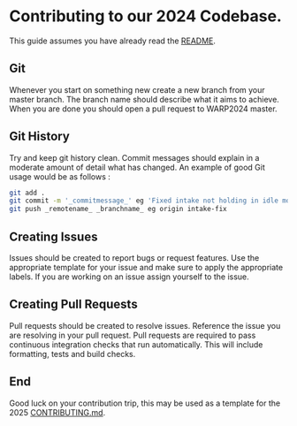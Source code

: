 # Contributing to our 2024 Codebase.
This guide assumes you have already read the [README](https://github.com/KSHS-Robotics-Club/WARP2024/blob/master/README.md).

## Git
Whenever you start on something new create a new branch from your master branch. The branch name should describe what it aims to achieve. When you are done you should open a pull request to WARP2024 master.

## Git History
Try and keep git history clean. Commit messages should explain in a moderate amount of detail what has changed.
An example of good Git usage would be as follows :
```bash
git add .
git commit -m '_commitmessage_' eg 'Fixed intake not holding in idle mode'
git push _remotename_ _branchname_ eg origin intake-fix
```

## Creating Issues
Issues should be created to report bugs or request features. Use the appropriate template for your issue and make sure to apply the appropriate labels. If you are working on an issue assign yourself to the issue.

## Creating Pull Requests
Pull requests should be created to resolve issues. Reference the issue you are resolving in your pull request. Pull requests are required to pass continuous integration checks that run automatically. This will include formatting, tests and build checks.

## End
Good luck on your contribution trip, this may be used as a template for the 2025 [CONTRIBUTING.md](https://github.com/KSHS-Robotics-Club/WARP2024/blob/master/CONTRIBUTING.md).
